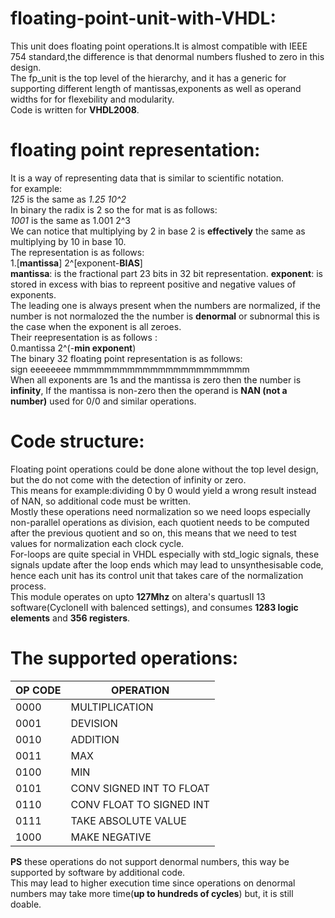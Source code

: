 # floating-point-unit-with-VHDL:
This unit does floating point operations.It is almost compatible with IEEE 754 standard,the difference is that denormal numbers flushed to zero in this design.  
The fp_unit is the top level of the hierarchy, and it has a generic for supporting different length of mantissas,exponents as well as operand widths for for flexebility and modularity.  
Code is written for **VHDL2008**.
# floating point representation:
 It is a way of representing data that is similar to scientific notation.  
for example:  
 *125*   is the same as  *1.25 10^2*  
In binary the radix is 2 so the for mat is as follows:  
*1001*   is the same as 1.001 2^3  
We can notice that multiplying by 2 in base 2 is **effectively** the same as multiplying by 10 in base 10.  
The representation is as follows:  
1.[**mantissa**] 2^[exponent-**BIAS**]  
**mantissa**: is the fractional part 23 bits in 32 bit representation.
**exponent**: is stored in excess with bias to repreent positive and negative values of exponents.  
The leading one is always present when the numbers are normalized, if the number is not normalozed the the number is **denormal** or subnormal this is the case when the exponent is all zeroes.  
Their reepresentation is as follows :  
0.mantissa 2^(-**min exponent**)  
The binary 32 floating point representation is as follows:  
sign eeeeeeee mmmmmmmmmmmmmmmmmmmmmmm  
When all exponents are 1s and the mantissa is zero then the number is **infinity**,
If the mantissa is non-zero then the operand is **NAN (not a number)** used for 0/0 and similar operations.
# Code structure:
Floating point operations could be done alone without the top level design, but the do not come with the detection of infinity or zero.  
This means for example:dividing 0 by 0 would yield a wrong result instead of NAN, so additional code must be written.  
Mostly these operations need normalization so we need loops especially non-parallel operations as division, each quotient needs to be computed after the previous quotient and so on,
this means that we need to test values for normalization each clock cycle.  
For-loops are quite special in VHDL especially with std_logic signals, these signals update after the loop ends which may lead to unsynthesisable code, hence each unit has its control 
unit that takes care of the normalization process.  
This module operates on upto **127Mhz** on altera's quartusII 13 software(CycloneII with balenced settings), and consumes **1283 logic elements** and **356 registers**. 
# The supported operations:
OP CODE | OPERATION  
--------|-----------
0000     | MULTIPLICATION  
0001     | DEVISION  
0010     | ADDITION  
0011     | MAX  
0100     | MIN   
0101     | CONV SIGNED INT TO FLOAT    
0110     | CONV FLOAT TO SIGNED INT
0111     | TAKE ABSOLUTE VALUE
1000     | MAKE NEGATIVE
**PS** these operations do not support denormal numbers, this way be supported by software by additional code.  
This may lead to higher execution time since operations on denormal numbers may take more time(**up to hundreds of cycles**) but, it is still doable.
